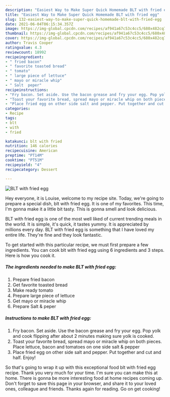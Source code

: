 ```yaml
---
description: "Easiest Way to Make Super Quick Homemade BLT with fried egg"
title: "Easiest Way to Make Super Quick Homemade BLT with fried egg"
slug: 132-easiest-way-to-make-super-quick-homemade-blt-with-fried-egg
date: 2021-06-04T06:15:34.357Z
image: https://img-global.cpcdn.com/recipes/af941a67c53c4cc5/680x482cq70/blt-with-fried-egg-recipe-main-photo.jpg
thumbnail: https://img-global.cpcdn.com/recipes/af941a67c53c4cc5/680x482cq70/blt-with-fried-egg-recipe-main-photo.jpg
cover: https://img-global.cpcdn.com/recipes/af941a67c53c4cc5/680x482cq70/blt-with-fried-egg-recipe-main-photo.jpg
author: Travis Cooper
ratingvalue: 4.3
reviewcount: 18992
recipeingredient:
- " fried bacon"
- " favorite toasted bread"
- " tomato"
- " large piece of lettuce"
- " mayo or miracle whip"
- " Salt  peper"
recipeinstructions:
- "Fry bacon. Set aside. Use the bacon grease and fry your egg. Pop yolk and cook flipping after about 2 minutes making sure yolk is cooked."
- "Toast your favorite bread, spread mayo or miracle whip on both pieces. Place lettuce, bacon and tomatoes on one side salt &amp; pepper"
- "Place fried egg on other side salt and pepper. Put together and cut and half. Enjoy!"
categories:
- Recipe
tags:
- blt
- with
- fried

katakunci: blt with fried 
nutrition: 146 calories
recipecuisine: American
preptime: "PT14M"
cooktime: "PT51M"
recipeyield: "4"
recipecategory: Dessert

---
```



![BLT with fried egg](https://img-global.cpcdn.com/recipes/af941a67c53c4cc5/680x482cq70/blt-with-fried-egg-recipe-main-photo.jpg)

Hey everyone, it is Louise, welcome to my recipe site. Today, we're going to prepare a special dish, blt with fried egg. It is one of my favorites. This time, I'm gonna make it a little bit tasty. This is gonna smell and look delicious.

BLT with fried egg is one of the most well liked of current trending meals in the world. It is simple, it's quick, it tastes yummy. It is appreciated by millions every day. BLT with fried egg is something that I have loved my entire life. They're fine and they look fantastic.




To get started with this particular recipe, we must first prepare a few ingredients. You can cook blt with fried egg using 6 ingredients and 3 steps. Here is how you cook it.

<!--inarticleads1-->

##### The ingredients needed to make BLT with fried egg:

1. Prepare  fried bacon
1. Get  favorite toasted bread
1. Make ready  tomato
1. Prepare  large piece of lettuce
1. Get  mayo or miracle whip
1. Prepare  Salt &amp; peper




<!--inarticleads2-->

##### Instructions to make BLT with fried egg:

1. Fry bacon. Set aside. Use the bacon grease and fry your egg. Pop yolk and cook flipping after about 2 minutes making sure yolk is cooked.
1. Toast your favorite bread, spread mayo or miracle whip on both pieces. Place lettuce, bacon and tomatoes on one side salt &amp; pepper
1. Place fried egg on other side salt and pepper. Put together and cut and half. Enjoy!




So that's going to wrap it up with this exceptional food blt with fried egg recipe. Thank you very much for your time. I'm sure you can make this at home. There is gonna be more interesting food at home recipes coming up. Don't forget to save this page in your browser, and share it to your loved ones, colleague and friends. Thanks again for reading. Go on get cooking!
